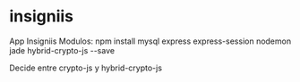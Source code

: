 # insigniis
App Insigniis
Modulos: npm install mysql express express-session nodemon jade hybrid-crypto-js --save

Decide entre crypto-js y hybrid-crypto-js
